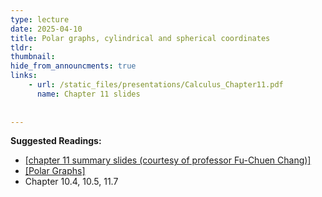 ```yaml
---
type: lecture
date: 2025-04-10
title: Polar graphs, cylindrical and spherical coordinates
tldr: 
thumbnail: 
hide_from_announcments: true
links: 
    - url: /static_files/presentations/Calculus_Chapter11.pdf
      name: Chapter 11 slides
      
      
---
```

**Suggested Readings:**
- [[chapter 11 summary slides (courtesy of professor Fu-Chuen Chang)]](/nsysu-calculus2/static_files/presentations/Chap11_Summary_Chinese.pdf)
- [[Polar Graphs]](https://www.geogebra.org/m/rYvqZqBs)
- Chapter 10.4, 10.5, 11.7
